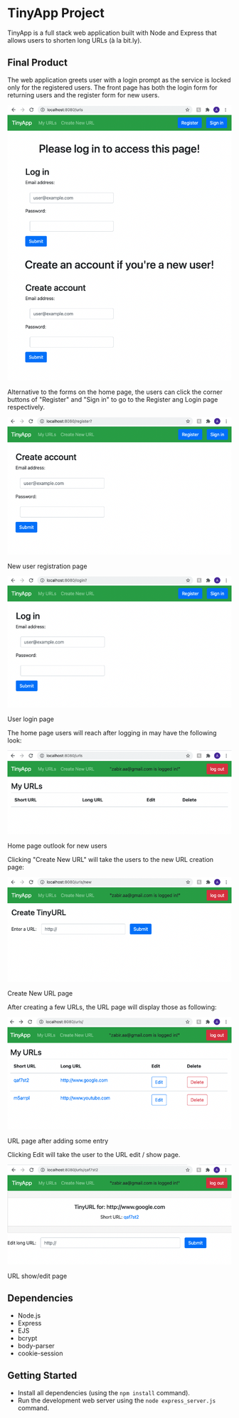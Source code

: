 # TinyApp Project

TinyApp is a full stack web application built with Node and Express that allows users to shorten long URLs (à la bit.ly).

## Final Product

The web application greets user with a login prompt as the service is locked only for the registered users. The front page has both the login form for returning users and the register form for new users.

![Home page before logging in](https://github.com/zabir-aa/tinyapp/blob/master/docs/urls-page.png)

Alternative to the forms on the home page, the users can click the corner buttons of "Register" and "Sign in" to go to the Register ang Login page respectively.

!["New user registration page"](https://github.com/zabir-aa/tinyapp/blob/master/docs/register-page.png)

New user registration page



!["User login page"](https://github.com/zabir-aa/tinyapp/blob/master/docs/login-page.png)

User login page




The home page users will reach after logging in may have the following look:

!["URL page after logging in"](https://github.com/zabir-aa/tinyapp/blob/master/docs/logged-in-urls-page.png)

Home page outlook for new users




Clicking "Create New URL" will take the users to the new URL creation page:

!["Create new URL page"](https://github.com/zabir-aa/tinyapp/blob/master/docs/urls-new-page.png)

Create New URL page



After creating a few URLs, the URL page will display those as following:

!["URL page after adding some entry"](https://github.com/zabir-aa/tinyapp/blob/master/docs/logged-in-urls-list.png)

URL page after adding some entry



Clicking Edit will take the user to the URL edit / show page.

!["URL show/edit page"](https://github.com/zabir-aa/tinyapp/blob/master/docs/url-show-edit-page.png)

URL show/edit page

## Dependencies

- Node.js
- Express
- EJS
- bcrypt
- body-parser
- cookie-session

## Getting Started

- Install all dependencies (using the `npm install` command).
- Run the development web server using the `node express_server.js` command.